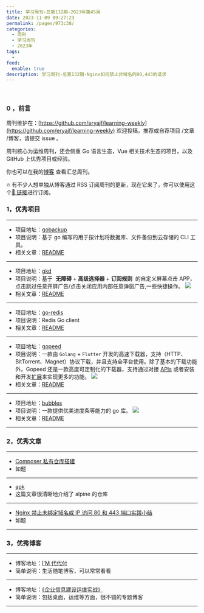 ```yaml
---
title: 学习周刊-总第132期-2023年第45周
date: 2023-11-09 09:27:23
permalink: /pages/973c38/
categories:
  - 周刊
  - 学习周刊
  - 2023年
tags:
  -
feed:
  enable: true
description: 学习周刊-总第132期-Nginx如何禁止非域名的80,443的请求
---
```


<br><ArticleTopAd></ArticleTopAd>

### 0 ，前言

周刊维护在：[https://github.com/eryajf/learning-weekly](https://github.com/eryajf/learning-weekly) 欢迎投稿，推荐或自荐项目 /文章 /博客，请提交 issue 。

周刊核心为运维周刊，还会侧重 Go 语言生态，Vue 相关技术生态的项目，以及 GitHub 上优秀项目或经验。

你也可以在我的[博客](https://wiki.eryajf.net/learning-weekly/) 查看汇总周刊。

🔥 有不少人想单独从博客通过 RSS 订阅周刊的更新，现在它来了，你可以使用这个[🔗 链接](https://wiki.eryajf.net/learning-weekly.xml)进行订阅。

### 1，优秀项目

---

- 项目地址：[gobackup](https://github.com/gobackup/gobackup)
- 项目说明：基于 go 编写的用于按计划将数据库、文件备份到云存储的 CLI 工具。
- 相关文章：[README](https://github.com/gobackup/gobackup#readme)

---

- 项目地址：[gkd](https://github.com/gkd-kit/gkd)
- 项目说明：基于  **无障碍** + **高级选择器** + **订阅规则**  的自定义屏幕点击 APP，点击跳过任意开屏广告/点击关闭应用内部任意弹窗广告,一些快捷操作。
  ![](https://t.eryajf.net/imgs/2023/11/1699456151197.png)
- 相关文章：[README](https://github.com/gkd-kit/gkd#readme)

---

- 项目地址：[go-redis](https://github.com/redis/go-redis)
- 项目说明：Redis Go client
- 相关文章：[README](https://github.com/redis/go-redis#readme)

---

- 项目地址：[gopeed](https://github.com/GopeedLab/gopeed)
- 项目说明：一款由 `Golang` + `Flutter` 开发的高速下载器，支持（HTTP、BitTorrent、Magnet）协议下载，并且支持全平台使用。除了基本的下载功能外，Gopeed 还是一款高度可定制化的下载器，支持通过对接 [APIs](https://docs.gopeed.com/zh/dev-api.html) 或者安装和开发[扩展](https://docs.gopeed.com/zh/dev-extension.html)来实现更多的功能。
  ![](https://t.eryajf.net/imgs/2023/11/1699456354977.png)
- 相关文章：[README](https://github.com/GopeedLab/gopeed/blob/main/README_zh-CN.md)

---

- 项目地址：[bubbles](https://github.com/charmbracelet/bubbles)
- 项目说明：一款提供优美进度条等能力的 go 库。
  ![](https://t.eryajf.net/imgs/2023/11/1699456488350.gif)
- 相关文章：[README](https://github.com/charmbracelet/bubbles#readme)

---

### 2，优秀文章

---

- [Composer 私有仓库搭建](https://www.artacode.com/post/php/composer/private-repo/)
- 如题

---

- [apk](http://blog.fpliu.com/it/software/apk)
- 这篇文章很清晰地介绍了 alpine 的仓库

---

- [Nginx 禁止未绑定域名或 IP 访问 80 和 443 端口实践小结](https://wsgzao.github.io/post/nginx-default-server/)
- 如题

---

### 3，优秀博客

---

- 博客地址：[I'M 代代付](https://www.ddf.im/)
- 简单说明：生活随笔博客，可以常常看看

---

- 博客地址：[《企业信息建设运维实战》](https://hoochanlon.github.io/helpdesk-guide/)
- 简单说明：包括桌面，运维等方面，很不错的专题博客

---


<br><ArticleTopAd></ArticleTopAd>
